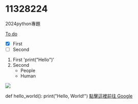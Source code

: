 # 11328224
2024python專題

[To do](todo.md)


- [x] First
- [ ] Second

1. First 'print("Hello")'
3. Second
    -  People
    -  Human

![](imgs/Q01.png)

def hello_world():
    print("Hello, World!")
[點擊這裡前往 Google](https://www.google.com)
